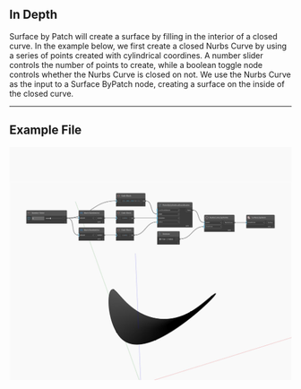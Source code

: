 ## In Depth
Surface by Patch will create a surface by filling in the interior of a closed curve. In the example below, we first create a closed Nurbs Curve by using a series of points created with cylindrical coordines. A number slider controls the number of points to create, while a boolean toggle node controls whether the Nurbs Curve is closed on not. We use the Nurbs Curve as the input to a Surface ByPatch node, creating a surface on the inside of the closed curve.
___
## Example File

![ByPatch](./Autodesk.DesignScript.Geometry.Surface.ByPatch_img.jpg)

